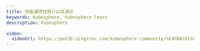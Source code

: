 ```yaml
---
title: 尚医通项目简介以及演示
keywords: Kubesphere, Kubesphere learn
description: Kubesphere

video:
  videoUrl: https://pek3b.qingstor.com/kubesphere-community/%E4%BA%91%E5%8E%9F%E7%94%9F%E5%AE%9E%E6%88%98/107%E3%80%81devops-%E5%B0%9A%E5%8C%BB%E9%80%9A%E9%A1%B9%E7%9B%AE%E6%BC%94%E7%A4%BA.mp4
---
```

